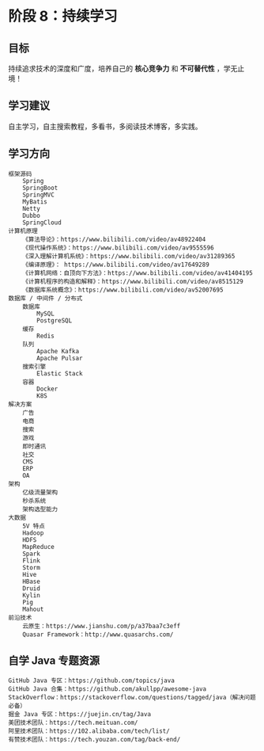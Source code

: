 # 阶段 8：持续学习

## 目标

持续追求技术的深度和广度，培养自己的 **核心竞争力** 和 **不可替代性** ，学无止境！



## 学习建议

自主学习，自主搜索教程，多看书，多阅读技术博客，多实践。



## 学习方向
	框架源码
		Spring
		SpringBoot
		SpringMVC
		MyBatis
		Netty
		Dubbo
		SpringCloud
	计算机原理
		《算法导论》：https://www.bilibili.com/video/av48922404
		《现代操作系统》：https://www.bilibili.com/video/av9555596
		《深入理解计算机系统》：https://www.bilibili.com/video/av31289365
		《编译原理》： https://www.bilibili.com/video/av17649289
		《计算机网络：自顶向下方法》：https://www.bilibili.com/video/av41404195
		《计算机程序的构造和解释》：https://www.bilibili.com/video/av8515129
		《数据库系统概念》：https://www.bilibili.com/video/av52007695
	数据库 / 中间件 / 分布式
		数据库
			MySQL
			PostgreSQL
		缓存
			Redis
		队列
			Apache Kafka
			Apache Pulsar
		搜索引擎
			Elastic Stack
		容器
			Docker
			K8S
	解决方案
		广告
		电商
		搜索
		游戏
		即时通讯
		社交
		CMS
		ERP
		OA
	架构
		亿级流量架构
		秒杀系统
		架构选型能力
	大数据
		5V 特点
		Hadoop
		HDFS
		MapReduce
		Spark
		Flink
		Storm
		Hive
		HBase
		Druid
		Kylin
		Pig
		Mahout
	前沿技术
		云原生：https://www.jianshu.com/p/a37baa7c3eff
		Quasar Framework：http://www.quasarchs.com/


## 自学 Java 专题资源
	GitHub Java 专区：https://github.com/topics/java
	GitHub Java 合集：https://github.com/akullpp/awesome-java
	StackOverflow：https://stackoverflow.com/questions/tagged/java（解决问题必备）
	掘金 Java 专区：https://juejin.cn/tag/Java
	美团技术团队：https://tech.meituan.com/
	阿里技术团队：https://102.alibaba.com/tech/list/
	有赞技术团队：https://tech.youzan.com/tag/back-end/